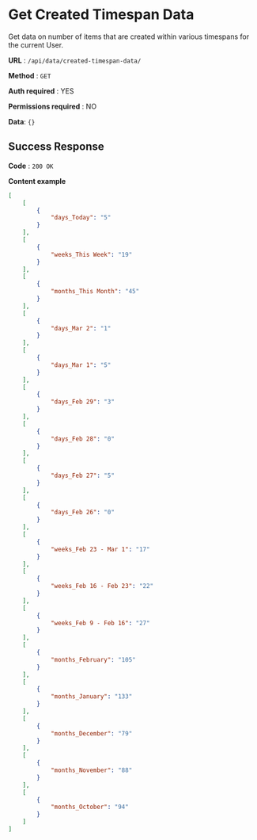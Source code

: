 # Get Created Timespan Data

Get data on number of items that are created within various timespans for the current User.

**URL** : `/api/data/created-timespan-data/`

**Method** : `GET`

**Auth required** : YES

**Permissions required** : NO

**Data**: `{}`

## Success Response

**Code** : `200 OK`

**Content example**

```json
[
    [
        {
            "days_Today": "5"
        }
    ],
    [
        {
            "weeks_This Week": "19"
        }
    ],
    [
        {
            "months_This Month": "45"
        }
    ],
    [
        {
            "days_Mar 2": "1"
        }
    ],
    [
        {
            "days_Mar 1": "5"
        }
    ],
    [
        {
            "days_Feb 29": "3"
        }
    ],
    [
        {
            "days_Feb 28": "0"
        }
    ],
    [
        {
            "days_Feb 27": "5"
        }
    ],
    [
        {
            "days_Feb 26": "0"
        }
    ],
    [
        {
            "weeks_Feb 23 - Mar 1": "17"
        }
    ],
    [
        {
            "weeks_Feb 16 - Feb 23": "22"
        }
    ],
    [
        {
            "weeks_Feb 9 - Feb 16": "27"
        }
    ],
    [
        {
            "months_February": "105"
        }
    ],
    [
        {
            "months_January": "133"
        }
    ],
    [
        {
            "months_December": "79"
        }
    ],
    [
        {
            "months_November": "88"
        }
    ],
    [
        {
            "months_October": "94"
        }
    ]
]
```
